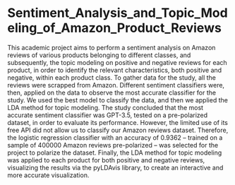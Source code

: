 # Sentiment_Analysis_and_Topic_Modeling_of_Amazon_Product_Reviews

This academic project aims to perform a sentiment analysis on Amazon reviews of various products belonging to 
different classes, and subsequently, the topic modeling on positive and negative reviews for each product, in 
order to identify the relevant characteristics, both positive and negative, within each product class. 
To gather data for the study, all the reviews were scrapped from Amazon. Different sentiment classifiers 
were, then, applied on the data to observe the most accurate classifier for the study. 
We used the best model to classify the data, and then we applied the LDA method for topic modeling. 
The study concluded that the most accurate sentiment classifier was GPT-3.5, tested on a pre-polarized 
dataset, in order to evaluate its performance. However, the limited use of its free API did not allow us to 
classify our Amazon reviews dataset. Therefore, the logistic regression classifier with an accuracy of 0.9362 
– trained on a sample of 400000 Amazon reviews pre-polarized – was selected for the project to polarize the 
dataset. Finally, the LDA method for topic modeling was applied to each product for both positive and 
negative reviews, visualizing the results via the pyLDAvis library, to create an interactive and more accurate 
visualization.
